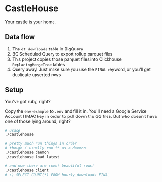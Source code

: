 # CastleHouse

Your castle is your home.

## Data flow

1. The `dt_downloads` table in BigQuery
2. BQ Scheduled Query to export rollup parquet files
3. This project copies those parquet files into Clickhouse `ReplacingMergeTree` tables
4. Query away! Just make sure you use the `FINAL` keyword, or you'll get duplicate upserted rows

## Setup

You've got ruby, right?

Copy the `env-example` to `.env` and fill it in. You'll need a Google Service Account HMAC key
in order to pull down the GS files. But who doesn't have one of those lying around, right?

```sh
# usage
./castlehouse

# pretty much run things in order
# though i usually run it as a daemon
./castlehouse daemon
./castlehouse load latest

# and now there are rows! beautiful rows!
./castlehouse client
# :) SELECT COUNT(*) FROM hourly_downloads FINAL
```

